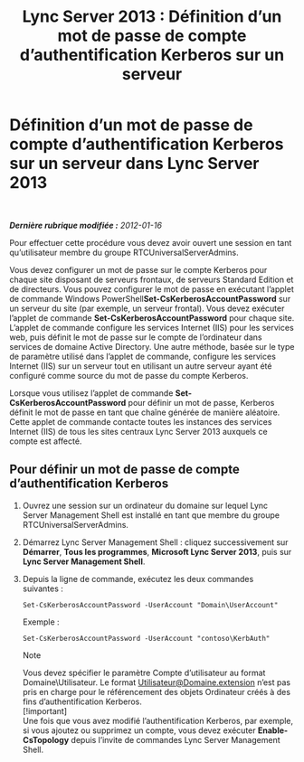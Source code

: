 ﻿---
title: 'Lync Server 2013 : Définition d’un mot de passe de compte d’authentification Kerberos sur un serveur'
TOCTitle: Définition d’un mot de passe de compte d’authentification Kerberos sur un serveur
ms:assetid: 902d3292-678d-4512-9248-586053cb638b
ms:mtpsurl: https://technet.microsoft.com/fr-fr/library/Gg398734(v=OCS.15)
ms:contentKeyID: 49298061
ms.date: 05/20/2016
mtps_version: v=OCS.15
ms.translationtype: HT
---

# Définition d’un mot de passe de compte d’authentification Kerberos sur un serveur dans Lync Server 2013

 

_**Dernière rubrique modifiée :** 2012-01-16_

Pour effectuer cette procédure vous devez avoir ouvert une session en tant qu’utilisateur membre du groupe RTCUniversalServerAdmins.

Vous devez configurer un mot de passe sur le compte Kerberos pour chaque site disposant de serveurs frontaux, de serveurs Standard Edition et de directeurs. Vous pouvez configurer le mot de passe en exécutant l’applet de commande Windows PowerShell**Set-CsKerberosAccountPassword** sur un serveur du site (par exemple, un serveur frontal). Vous devez exécuter l’applet de commande **Set-CsKerberosAccountPassword** pour chaque site. L’applet de commande configure les services Internet (IIS) pour les services web, puis définit le mot de passe sur le compte de l’ordinateur dans services de domaine Active Directory. Une autre méthode, basée sur le type de paramètre utilisé dans l’applet de commande, configure les services Internet (IIS) sur un serveur tout en utilisant un autre serveur ayant été configuré comme source du mot de passe du compte Kerberos.

Lorsque vous utilisez l’applet de commande **Set-CsKerberosAccountPassword** pour définir un mot de passe, Kerberos définit le mot de passe en tant que chaîne générée de manière aléatoire. Cette applet de commande contacte toutes les instances des services Internet (IIS) de tous les sites centraux Lync Server 2013 auxquels ce compte est affecté.

## Pour définir un mot de passe de compte d’authentification Kerberos

1.  Ouvrez une session sur un ordinateur du domaine sur lequel Lync Server Management Shell est installé en tant que membre du groupe RTCUniversalServerAdmins.

2.  Démarrez Lync Server Management Shell : cliquez successivement sur **Démarrer**, **Tous les programmes**, **Microsoft Lync Server 2013**, puis sur **Lync Server Management Shell**.

3.  Depuis la ligne de commande, exécutez les deux commandes suivantes :
    
        Set-CsKerberosAccountPassword -UserAccount "Domain\UserAccount"
    
    Exemple :
    
        Set-CsKerberosAccountPassword -UserAccount "contoso\KerbAuth"
    
    > [!note]  
    > Vous devez spécifier le paramètre Compte d’utilisateur au format Domaine\Utilisateur. Le format Utilisateur@Domaine.extension n’est pas pris en charge pour le référencement des objets Ordinateur créés à des fins d’authentification Kerberos.    
    > [!important]  
    > Une fois que vous avez modifié l’authentification Kerberos, par exemple, si vous ajoutez ou supprimez un compte, vous devez exécuter <strong>Enable-CsTopology</strong> depuis l’invite de commandes Lync Server Management Shell.
